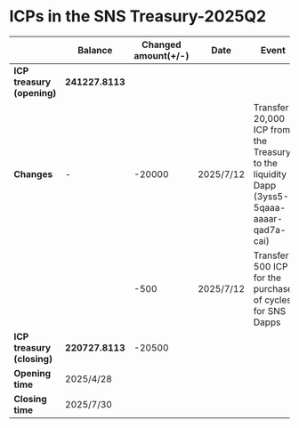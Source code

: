# ICPs in the SNS Treasury-2025Q2

|                            | **Balance**     | **Changed amount(+/-)** | **Date**  | **Event**                                                    | **Proposal Id** |
| -------------------------- | --------------- | ----------------------- | --------- | ------------------------------------------------------------ | --------------- |
| **ICP treasury (opening)** | **241227.8113** |                         |           |                                                              |                 |
| **Changes**                | -               | -20000                  | 2025/7/12 | Transfer 20,000 ICP from the Treasury to the liquidity Dapp (3yss5-5qaaa-aaaar-qad7a-cai) | 534             |
|                            |                 | -500                    | 2025/7/12 | Transfer 500 ICP for the purchase of cycles for SNS Dapps    | 535             |
| **ICP treasury (closing)** | **220727.8113** | -20500                  |           |                                                              |                 |
| **Opening time**           | 2025/4/28       |                         |           |                                                              |                 |
| **Closing time**           | 2025/7/30       |                         |           |                                                              |                 |


